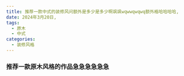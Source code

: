 ```yaml
---
title: 推荐一款中式的装修风问额外是多少是多少啊飒飒wqwwqwqwq额外格哈哈哈哈,
date: 2024年3月20日,
tags: 
  - 原木
  - 中式
categories:
  - 装修风格
---
```


### 推荐一款原木风格的作品急急急急急急

